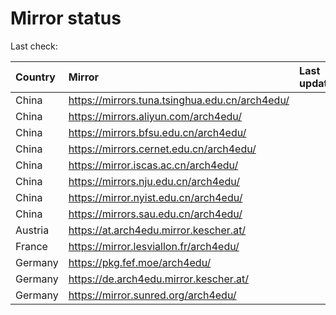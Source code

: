 <script src="./time.js"></script>
# Mirror status
Last check: <script type="text/javascript">localize(1740976092.9977667);</script>

|Country|Mirror|Last update|
|:------|:-----|:----------|
|China|https://mirrors.tuna.tsinghua.edu.cn/arch4edu/|<script type="text/javascript">localize(1740940781);</script>|
|China|https://mirrors.aliyun.com/arch4edu/|<script type="text/javascript">localize(1740940781);</script>|
|China|https://mirrors.bfsu.edu.cn/arch4edu/|<script type="text/javascript">localize(1740940781);</script>|
|China|https://mirrors.cernet.edu.cn/arch4edu/|<script type="text/javascript">localize(1740940781);</script>|
|China|https://mirror.iscas.ac.cn/arch4edu/|<script type="text/javascript">localize(1740940781);</script>|
|China|https://mirrors.nju.edu.cn/arch4edu/|<script type="text/javascript">localize(1740897625);</script>|
|China|https://mirror.nyist.edu.cn/arch4edu/|<script type="text/javascript">localize(1740897625);</script>|
|China|https://mirrors.sau.edu.cn/arch4edu/|<script type="text/javascript">localize(1731653531);</script>|
|Austria|https://at.arch4edu.mirror.kescher.at/|<script type="text/javascript">localize(1740940781);</script>|
|France|https://mirror.lesviallon.fr/arch4edu/|<script type="text/javascript">localize(1740940781);</script>|
|Germany|https://pkg.fef.moe/arch4edu/|<script type="text/javascript">localize(1740940781);</script>|
|Germany|https://de.arch4edu.mirror.kescher.at/|<script type="text/javascript">localize(1740940781);</script>|
|Germany|https://mirror.sunred.org/arch4edu/|<script type="text/javascript">localize(1740940781);</script>|

<script src="./tablefilter/tablefilter.js"></script>
<script src="./table.js"></script>